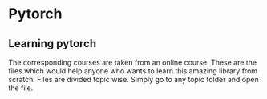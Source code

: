 # Pytorch
## Learning pytorch

The corresponding courses are taken from an online course.
These are the files which would help anyone who wants to learn this amazing library from scratch.
Files are divided topic wise.
Simply go to any topic folder and open the file.
